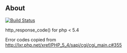 ## About

[![Build Status](https://travis-ci.org/martinlindhe/http_response_code_compat.png?branch=master)](https://travis-ci.org/martinlindhe/http_response_code_compat)


http_response_code() for php < 5.4


Error codes copied from http://lxr.php.net/xref/PHP_5_4/sapi/cgi/cgi_main.c#355
